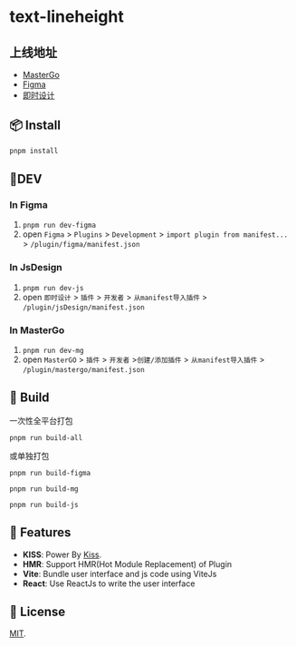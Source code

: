 # text-lineheight

## 上线地址
- [MasterGo](https://mastergo.com/community/plugin/77836422690335) 
- [Figma](https://www.figma.com/community/plugin/1184814057510773140) 
- [即时设计](https://js.design/pluginDetail?id=639c49b2c4c76a25a8a4279a) 

## 📦 Install

```bash
pnpm install
```

## 🔨DEV

### In Figma

1. `pnpm run dev-figma`
2. open `Figma` > `Plugins` > `Development` > `import plugin from manifest...` > `/plugin/figma/manifest.json`


### In JsDesign

1. `pnpm run dev-js`
2. open `即时设计` > `插件` > `开发者` > `从manifest导入插件` > `/plugin/jsDesign/manifest.json`

### In MasterGo

1. `pnpm run dev-mg`
2. open `MasterGO` > `插件` > `开发者` >`创建/添加插件` > `从manifest导入插件` > `/plugin/mastergo/manifest.json`



## 🦪 Build 

一次性全平台打包

`pnpm run build-all`

或单独打包

`pnpm run build-figma` 


`pnpm run build-mg`


`pnpm run build-js`

## 🚀 Features
- **KISS**: Power By [Kiss](https://github.com/Leizhenpeng/design-tooltik-cn/tree/main/packages/kiss-core).
- **HMR**: Support HMR(Hot Module Replacement) of Plugin
- **Vite**: Bundle user interface and js code using ViteJs
- **React**: Use ReactJs to write the user interface

## 📄 License

[MIT](LICENSE).



